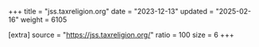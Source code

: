 +++
title = "jss.taxreligion.org"
date = "2023-12-13"
updated = "2025-02-16"
weight = 6105

[extra]
source = "https://jss.taxreligion.org/"
ratio = 100
size = 6
+++
